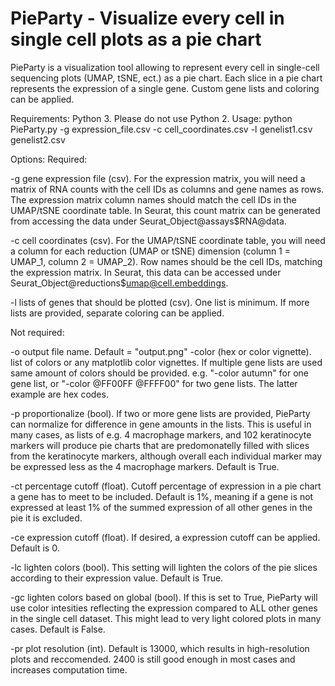 # PieParty - Visualize every cell in single cell plots as a pie chart
PieParty is a visualization tool allowing to represent every cell in single-cell sequencing plots (UMAP, tSNE, ect.) as a pie chart. Each slice in a pie chart represents the expression of a single gene. Custom gene lists and coloring can be applied. 

Requirements: Python 3. Please do not use Python 2.
Usage: python PieParty.py -g expression_file.csv -c cell_coordinates.csv -l genelist1.csv genelist2.csv


Options:
Required:

-g gene expression file (csv). For the expression matrix, you will need a matrix of RNA counts with the cell IDs as columns and           gene names as rows. The expression matrix column names should match the cell IDs in the UMAP/tSNE coordinate table. In Seurat, this count matrix can be generated from accessing the data under Seurat_Object@assays$RNA@data.

-c cell coordinates (csv). For the UMAP/tSNE coordinate table, you will need a column for each reduction (UMAP or tSNE) dimension (column 1 = UMAP_1, column 2 = UMAP_2). Row names should be the cell IDs, matching the expression matrix. In Seurat, this data can be accessed under Seurat_Object@reductions$umap@cell.embeddings.

-l lists of genes that should be plotted (csv). One list is minimum. If more lists are provided, separate coloring can be applied.

Not required:

-o output file name. Default = "output.png"
-color (hex or color vignette). list of colors or any matplotlib color vignettes. If multiple gene lists are used same amount of colors should be provided. e.g. "-color autumn" for one gene list, or "-color @FF00FF @FFFF00" for two gene lists. The latter example are hex codes.

-p proportionalize (bool). If two or more gene lists are provided, PieParty can normalize for difference in gene amounts in the lists. This is useful in many cases, as lists of e.g. 4 macrophage markers, and 102 keratinocyte markers will produce pie charts that are predomonatelly filled with slices from the keratinocyte markers, although overall each individual marker may be expressed less as the 4 macrophage markers. Default is True.

-ct percentage cutoff (float). Cutoff percentage of expression in a pie chart a gene has to meet to be included. Default is 1%, meaning if a gene is not expressed at least 1% of the summed expression of all other genes in the pie it is excluded.

-ce expression cutoff (float). If desired, a expression cutoff can be applied. Default is 0. 

-lc lighten colors (bool). This setting will lighten the colors of the pie slices according to their expression value. Default is True.

-gc lighten colors based on global (bool). If this is set to True, PieParty will use color intesities reflecting the expression compared to ALL other genes in the single cell dataset. This might lead to very light colored plots in many cases. Default is False.

-pr plot resolution (int). Default is 13000, which results in high-resolution plots and reccomended. 2400 is still good enough in most cases and increases computation time.

